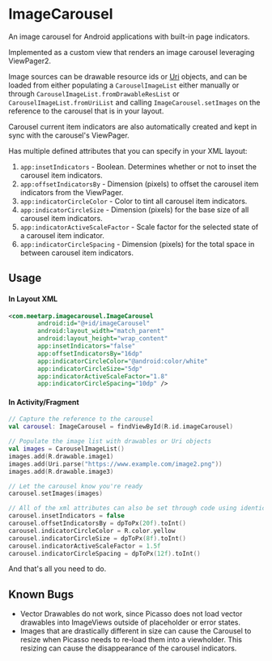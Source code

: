 # ImageCarousel
An image carousel for Android applications with built-in page indicators.

Implemented as a custom view that renders an image carousel leveraging ViewPager2.

Image sources can be drawable resource ids or
[Uri](https://developer.android.com/reference/android/net/Uri#parse(java.lang.String))
objects, and can be loaded from either populating a `CarouselImageList` either manually or through
`CarouselImageList.fromDrawableResList` or `CarouselImageList.fromUriList`
and calling `ImageCarousel.setImages` on the reference to the carousel that is in your layout.

Carousel current item indicators are also automatically created and kept in sync
with the carousel's ViewPager.


Has multiple defined attributes that you can specify in your XML layout:

1. `app:insetIndicators` - Boolean. Determines whether or not to inset the carousel item indicators.
2. `app:offsetIndicatorsBy` - Dimension (pixels) to offset the carousel item indicators from the ViewPager.
3. `app:indicatorCircleColor` - Color to tint all carousel item indicators.
4. `app:indicatorCircleSize` - Dimension (pixels) for the base size of all carousel item indicators.
5. `app:indicatorActiveScaleFactor` - Scale factor for the selected state of a carousel item indicator.
6. `app:indicatorCircleSpacing` - Dimension (pixels) for the total space in between carousel item indicators.

## Usage

#### In Layout XML
```xml
<com.meetarp.imagecarousel.ImageCarousel
        android:id="@+id/imageCarousel"
        android:layout_width="match_parent"
        android:layout_height="wrap_content"
        app:insetIndicators="false"
        app:offsetIndicatorsBy="16dp"
        app:indicatorCircleColor="@android:color/white"
        app:indicatorCircleSize="5dp"
        app:indicatorActiveScaleFactor="1.8"
        app:indicatorCircleSpacing="10dp" />
```

#### In Activity/Fragment
```kotlin
// Capture the reference to the carousel
val carousel: ImageCarousel = findViewById(R.id.imageCarousel)

// Populate the image list with drawables or Uri objects
val images = CarouselImageList()
images.add(R.drawable.image1)
images.add(Uri.parse("https://www.example.com/image2.png"))
images.add(R.drawable.image3)

// Let the carousel know you're ready
carousel.setImages(images)

// All of the xml attributes can also be set through code using identically named accessors
carousel.insetIndicators = false
carousel.offsetIndicatorsBy = dpToPx(20f).toInt()
carousel.indicatorCircleColor = R.color.yellow
carousel.indicatorCircleSize = dpToPx(8f).toInt()
carousel.indicatorActiveScaleFactor = 1.5f
carousel.indicatorCircleSpacing = dpToPx(12f).toInt()
```

And that's all you need to do.

## Known Bugs
* Vector Drawables do not work, since Picasso does not load vector drawables
    into ImageViews outside of placeholder or error states.
* Images that are drastically different in size can cause the Carousel to resize when
    Picasso needs to re-load them into a viewholder. This resizing can cause the disappearance
    of the carousel indicators.